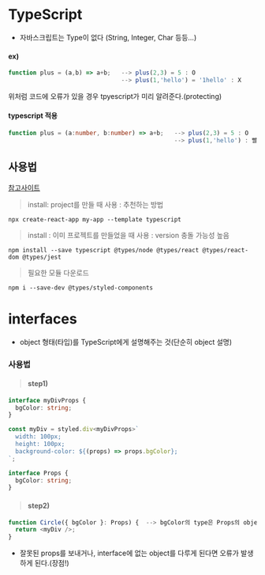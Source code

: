 # TypeScript

- 자바스크립트는 Type이 없다 (String, Integer, Char 등등...)

#### ex)

```javascript
function plus = (a,b) => a+b;   --> plus(2,3) = 5 : O
                                --> plus(1,'hello') = '1hello' : X
```

위처럼 코드에 오류가 있을 경우 tpyescript가 미리 알려준다.(protecting)

#### typescript 적용

```typescript
function plus = (a:number, b:number) => a+b;   --> plus(2,3) = 5 : O
                                               --> plus(1,'hello') : 빨간줄 생김
```

## 사용법

[참고사이트](https://create-react-app.dev/docs/adding-typescript#installation)

> install: project를 만들 때 사용 : 추천하는 방법

```
npx create-react-app my-app --template typescript
```

> install : 이미 프로젝트를 만들었을 때 사용 : version 충돌 가능성 높음

```
npm install --save typescript @types/node @types/react @types/react-dom @types/jest
```

> 필요한 모듈 다운로드

```
npm i --save-dev @types/styled-components
```

# interfaces

- object 형태(타입)를 TypeScript에게 설명해주는 것(단순히 object 설명)

### 사용법

> #### step1)

```typescript
interface myDivProps {
  bgColor: string;
}

const myDiv = styled.div<myDivProps>`
  width: 100px;
  height: 100px;
  background-color: ${(props) => props.bgColor};
`;

interface Props {
  bgColor: string;
}
```

> #### step2)

```typescript
function Circle({ bgColor }: Props) {  --> bgColor의 type은 Props의 object이다.
  return <myDiv />;
}
```

- 잘못된 props를 보내거나, interface에 없는 object를 다루게 된다면 오류가 발생하게 된다.(장점!)

